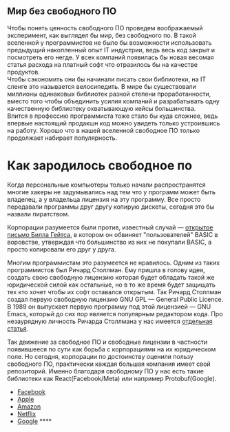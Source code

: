 ## Мир без свободного ПО
Чтобы понять ценность свободного ПО проведем воображаемый эксперимент, как выглядел бы мир, без свободного по. В такой вселенной у программистов не было бы возможности использовать предыдущий накопленный опыт IT индустрии, ведь весь код закрыт и посмотреть его негде. У всех компаний появилась бы новая весомая статья расхода на платный софт что отразилось бы на качестве продуктов.   
Чтобы сэкономить они бы начинали писать свои библиотеки, на IT сленге это называется велосипедить. В мире бы существовали миллионы одинаковых библиотек разной степени проработанности, вместо того чтобы объединить усилия компаний и разрабатывать одну качественную библиотеку охватывающую кейсы большинства.  
Влится в профессию программиста тоже стало бы куда сложнее, ведь впервые настоящий продакшн код можно увидеть только устроившись на работу. Хорошо что в нашей вселенной свободное ПО только продолжает набирает популярность.


# Как зародилось свободное по

Когда персональные компьютеры только начали распространятся многие хакеры не задумывались над тем что у программ может быть владелец, а у владельца лицензия на эту программу. Все просто передавали программы друг другу копирую дискеты, сегодня это бы назвали пиратством. 

Корпорации разумеется были против, известный случай — [открытое письмо Билла Гейтса](https://ru.wikipedia.org/wiki/%D0%9E%D1%82%D0%BA%D1%80%D1%8B%D1%82%D0%BE%D0%B5_%D0%BF%D0%B8%D1%81%D1%8C%D0%BC%D0%BE_%D0%BB%D1%8E%D0%B1%D0%B8%D1%82%D0%B5%D0%BB%D1%8F%D0%BC), в котором он обвиняет "пользователей" BASIC в воровстве, утверждая что большинство из них не покупали BASIC, а просто копировали его друг у друга.

Многим программистам это разумеется не нравилось. Одним из таких программистов был Ричард Столлман. Ему пришла в голову идея, создать свою свободную лицензию которая будет обладать такой же юридической силой как остальные, но в то же время будет защищать тех кто хочет чтобы их софт оставался открытым. Так Ричард Столлман создал первую свободную лицензию GNU GPL — General Public Licence. В 1989 он выпускает первую программу под этой лицензией — GNU Emacs, который до сих пор является популярным редактором кода. Про незаурядную личность Ричарда Столлмана у нас имеется [отдельная статья](https://ru.hexlet.io/blog/posts/richard-stollman).

Так движение за свободное ПО и свободные лицензии в частности  появившееся по сути как борьба с корпорациями на их юридическом поле. Но сегодня, корпорации по достоинству оценили пользу свободного ПО, практически каждая большая компания имеет свой репозиторий. Именно благодаря свободному ПО у нас есть такие библиотеки как React(Facebook/Meta) или например Protobuf(Google).
* [Facebook](https://github.com/facebook)
* [Apple](https://github.com/apple)
* [Amazon](https://github.com/amzn)
* [Netflix](https://github.com/Netflix)
* [Google](https://github.com/google)  ****
  
